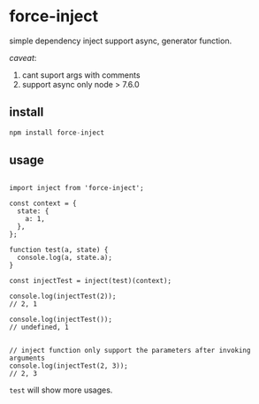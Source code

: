# force-inject

simple dependency inject support async, generator function.

*caveat*:
1. cant suport args with comments
2. support async only node > 7.6.0

## install

```js
npm install force-inject
```

## usage


```

import inject from 'force-inject';

const context = {
  state: {
    a: 1,
  },
};

function test(a, state) {
  console.log(a, state.a);
}

const injectTest = inject(test)(context);

console.log(injectTest(2));
// 2, 1

console.log(injectTest());
// undefined, 1


// inject function only support the parameters after invoking arguments
console.log(injectTest(2, 3));
// 2, 3

```

`test` will show more usages.
